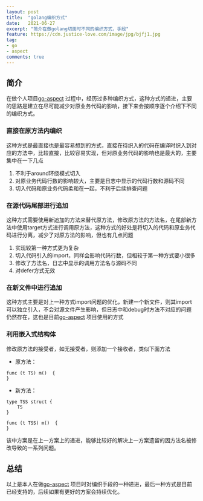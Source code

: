 ```yaml
---
layout: post
title:  "golang编织方式"
date:   2021-06-27
excerpt: "简介在做golang切面时不同的编织方式，手段"
feature: https://cdn.justice-love.com/image/jpg/bjfj1.jpg
tag:
- go
- aspect
comments: true
---
```


## 简介

在做个人项目[go-aspect](https://github.com/Justice-love/go-aspect) 过程中，经历过多种编织方式，这种方式的递进，主要的思路是建立在尽可能减少对原业务代码的影响，接下来会按顺序逐个介绍下不同的编织方式。

### 直接在原方法内编织

这种方式是最直接也是最容易想到的方式，直接在待织入的代码在编译时织入到对应的方法中，比较直接，比较容易实现，但对原业务代码的影响也是最大的，主要集中在一下几点
1. 不利于around环绕模式切入
2. 对原业务代码行数的影响较大，主要是日志中显示的代码行数和源码不同
3. 切入代码和原业务代码柔和在一起，不利于后续排查问题

### 在源代码尾部进行追加

这种方式需要使用新追加的方法来替代原方法，修改原方法的方法名，在尾部新方法中使用target方式进行调用原方法，这种方式的好处是将切入的代码和原业务代码进行分离，减少了对原方法的影响，但也有几点问题
1. 实现较第一种方式更为复杂
2. 切入代码引入的import，同样会影响代码行数，但相较于第一种方式要小很多
3. 修改了方法名，日志中显示的调用方法名与源码不同
4. 对defer方式无效

### 在新文件中进行追加

这种方式主要是对上一种方式import问题的优化，新建一个新文件，则其import可以独立引入，不会对源文件产生影响，但日志中和debug时方法不对应的问题仍然存在，这也是目前[go-aspect](https://github.com/Justice-love/go-aspect) 项目使用的方式

### 利用嵌入式结构体

修改原方法的接受者，如无接受者，则添加一个接收者，类似下面方法
* 原方法：
```
func (t TS) m()  {
}

```
* 新方法：
```
type TSS struct {
	TS
}

func (t TSS) m()  {
}

```
该中方案是在上一方案上的递进，能够比较好的解决上一方案遗留的因方法名被修改导致的一系列问题。

## 总结

以上是本人在做[go-aspect](https://github.com/Justice-love/go-aspect) 项目时对编织手段的一种递进，最后一种方式是目前已经支持的，后续如果有更好的方案会持续优化。